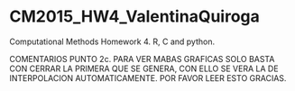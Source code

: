# CM2015_HW4_ValentinaQuiroga
Computational Methods Homework 4. R, C and python. 


COMENTARIOS PUNTO 2c. PARA VER MABAS GRAFICAS SOLO BASTA CON CERRAR LA PRIMERA QUE SE GENERA, CON ELLO SE VERA LA DE INTERPOLACION AUTOMATICAMENTE. POR FAVOR LEER ESTO GRACIAS.
